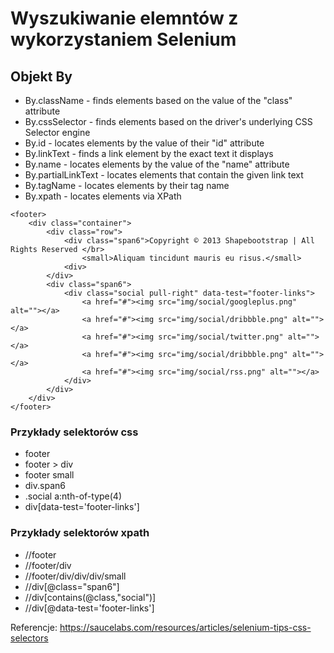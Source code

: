 # Wyszukiwanie elemntów z wykorzystaniem Selenium 

## Objekt By

* By.className - finds elements based on the value of the "class" attribute 
* By.cssSelector - finds elements based on the driver's underlying CSS Selector engine
* By.id - locates elements by the value of their "id" attribute
* By.linkText - finds a link element by the exact text it displays
* By.name - locates elements by the value of the "name" attribute
* By.partialLinkText - locates elements that contain the given link text
* By.tagName - locates elements by their tag name
* By.xpath - locates elements via XPath

```
<footer>
	<div class="container">
		<div class="row">
			<div class="span6">Copyright © 2013 Shapebootstrap | All Rights Reserved </br>
				<small>Aliquam tincidunt mauris eu risus.</small>
			<div>
		</div>
		<div class="span6">
			<div class="social pull-right" data-test="footer-links">
				<a href="#"><img src="img/social/googleplus.png" alt=""></a>
				<a href="#"><img src="img/social/dribbble.png" alt=""></a>
				<a href="#"><img src="img/social/twitter.png" alt=""></a>
				<a href="#"><img src="img/social/dribbble.png" alt=""></a>
				<a href="#"><img src="img/social/rss.png" alt=""></a>
			</div>
		</div>
	</div>
</footer>
```  

### Przykłady selektorów css
* footer
* footer > div
* footer small
* div.span6
* .social a:nth-of-type(4)
* div[data-test='footer-links']

### Przykłady selektorów xpath
* //footer
* //footer/div
* //footer/div/div/div/small
* //div[@class="span6"]
* //div[contains(@class,"social")]
* //div[@data-test='footer-links']

Referencje: https://saucelabs.com/resources/articles/selenium-tips-css-selectors
